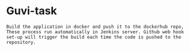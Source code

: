 # Guvi-task
    Build the application in docker and push it to the dockerhub repo, These process run automatically in Jenkins server. Github web hook set-up will trigger the build each time the code is pushed to the repository.